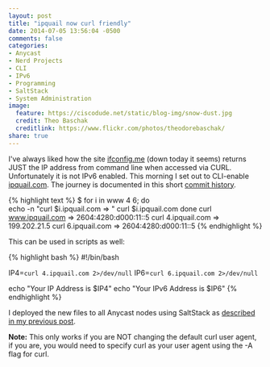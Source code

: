 ```yaml
---
layout: post
title: "ipquail now curl friendly"
date: 2014-07-05 13:56:04 -0500
comments: false
categories: 
- Anycast
- Nerd Projects
- CLI
- IPv6
- Programming
- SaltStack
- System Administration
image:
  feature: https://ciscodude.net/static/blog-img/snow-dust.jpg
  credit: Theo Baschak
  creditlink: https://www.flickr.com/photos/theodorebaschak/
share: true
---
```

I've always liked how the site [ifconfig.me](http://ifconfig.me) (down today it seems) returns JUST the IP address from command line when accessed via CURL. Unfortunately it is not IPv6 enabled. This morning I set out to CLI-enable [ipquail.com](http://ipquail.com). The journey is documented in this short [commit history](https://github.com/henchman21/ipquail/compare/9a6d878dcf7a441911d16923c518afe033a421f7...c963a9efe970444109e44e71ffdbf479ed7a63cb).

{% highlight text %}
$ for i in www 4 6; do \
  echo -n "curl $i.ipquail.com => "
  curl $i.ipquail.com
  done
curl www.ipquail.com => 2604:4280:d000:11::5
curl 4.ipquail.com => 199.202.21.5
curl 6.ipquail.com => 2604:4280:d000:11::5
{% endhighlight %}

This can be used in scripts as well:

{% highlight bash %}
#!/bin/bash

IP4=`curl 4.ipquail.com 2>/dev/null`
IP6=`curl 6.ipquail.com 2>/dev/null`

echo "Your IP Address is $IP4"
echo "Your IPv6 Address is $IP6"
{% endhighlight %}

I deployed the new files to all Anycast nodes using SaltStack as [described in my previous post](/2014/07/01/anycast-administration-with-saltstack/).

**Note:** This only works if you are NOT changing the default curl user agent, if you are, you would need to specify curl as your user agent using the -A flag for curl.
